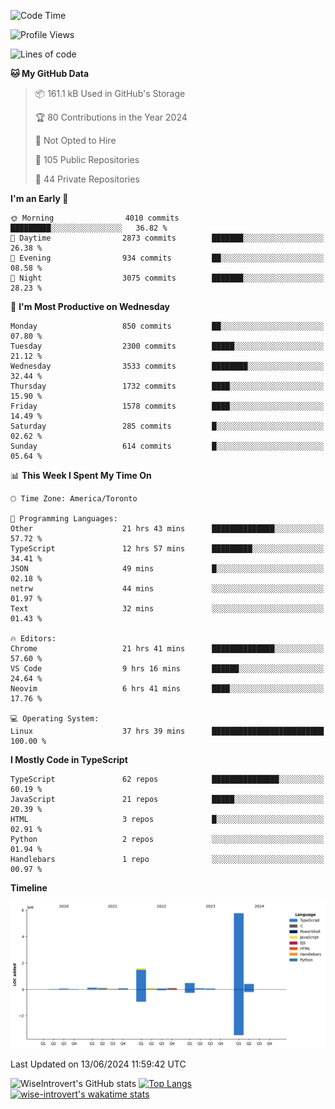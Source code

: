 <!--START_SECTION:waka-->
![Code Time](http://img.shields.io/badge/Code%20Time-1%2C715%20hrs%2022%20mins-blue)

![Profile Views](http://img.shields.io/badge/Profile%20Views-4-blue)

![Lines of code](https://img.shields.io/badge/From%20Hello%20World%20I%27ve%20Written-8.9%20million%20lines%20of%20code-blue)

**🐱 My GitHub Data** 

> 📦 161.1 kB Used in GitHub's Storage 
 > 
> 🏆 80 Contributions in the Year 2024
 > 
> 🚫 Not Opted to Hire
 > 
> 📜 105 Public Repositories 
 > 
> 🔑 44 Private Repositories 
 > 
**I'm an Early 🐤** 

```text
🌞 Morning                4010 commits        █████████░░░░░░░░░░░░░░░░   36.82 % 
🌆 Daytime                2873 commits        ███████░░░░░░░░░░░░░░░░░░   26.38 % 
🌃 Evening                934 commits         ██░░░░░░░░░░░░░░░░░░░░░░░   08.58 % 
🌙 Night                  3075 commits        ███████░░░░░░░░░░░░░░░░░░   28.23 % 
```
📅 **I'm Most Productive on Wednesday** 

```text
Monday                   850 commits         ██░░░░░░░░░░░░░░░░░░░░░░░   07.80 % 
Tuesday                  2300 commits        █████░░░░░░░░░░░░░░░░░░░░   21.12 % 
Wednesday                3533 commits        ████████░░░░░░░░░░░░░░░░░   32.44 % 
Thursday                 1732 commits        ████░░░░░░░░░░░░░░░░░░░░░   15.90 % 
Friday                   1578 commits        ████░░░░░░░░░░░░░░░░░░░░░   14.49 % 
Saturday                 285 commits         █░░░░░░░░░░░░░░░░░░░░░░░░   02.62 % 
Sunday                   614 commits         █░░░░░░░░░░░░░░░░░░░░░░░░   05.64 % 
```


📊 **This Week I Spent My Time On** 

```text
🕑︎ Time Zone: America/Toronto

💬 Programming Languages: 
Other                    21 hrs 43 mins      ██████████████░░░░░░░░░░░   57.72 % 
TypeScript               12 hrs 57 mins      █████████░░░░░░░░░░░░░░░░   34.41 % 
JSON                     49 mins             █░░░░░░░░░░░░░░░░░░░░░░░░   02.18 % 
netrw                    44 mins             ░░░░░░░░░░░░░░░░░░░░░░░░░   01.97 % 
Text                     32 mins             ░░░░░░░░░░░░░░░░░░░░░░░░░   01.43 % 

🔥 Editors: 
Chrome                   21 hrs 41 mins      ██████████████░░░░░░░░░░░   57.60 % 
VS Code                  9 hrs 16 mins       ██████░░░░░░░░░░░░░░░░░░░   24.64 % 
Neovim                   6 hrs 41 mins       ████░░░░░░░░░░░░░░░░░░░░░   17.76 % 

💻 Operating System: 
Linux                    37 hrs 39 mins      █████████████████████████   100.00 % 
```

**I Mostly Code in TypeScript** 

```text
TypeScript               62 repos            ███████████████░░░░░░░░░░   60.19 % 
JavaScript               21 repos            █████░░░░░░░░░░░░░░░░░░░░   20.39 % 
HTML                     3 repos             █░░░░░░░░░░░░░░░░░░░░░░░░   02.91 % 
Python                   2 repos             ░░░░░░░░░░░░░░░░░░░░░░░░░   01.94 % 
Handlebars               1 repo              ░░░░░░░░░░░░░░░░░░░░░░░░░   00.97 % 
```



**Timeline**

![Lines of Code chart](https://raw.githubusercontent.com/wise-introvert/wise-introvert/master/assets/bar_graph.png)


 Last Updated on 13/06/2024 11:59:42 UTC
<!--END_SECTION:waka-->

![WiseIntrovert's GitHub stats](https://github-readme-stats.vercel.app/api?username=wise-introvert&count_private=true&show_icons=true)
[![Top Langs](https://github-readme-stats.vercel.app/api/top-langs/?username=wise-introvert&langs_count=10)](https://github.com/anuraghazra/github-readme-stats)
[![wise-introvert's wakatime stats](https://github-readme-stats.vercel.app/api/wakatime?username=wiseintrovert)](https://github.com/anuraghazra/github-readme-stats)
